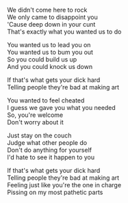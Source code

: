We didn't come here to rock  
We only came to disappoint you  
'Cause deep down in your cunt  
That's exactly what you wanted us to do

You wanted us to lead you on  
You wanted us to bum you out  
So you could build us up  
And you could knock us down

If that's what gets your dick hard  
Telling people they're bad at making art

You wanted to feel cheated  
I guess we gave you what you needed  
So, you're welcome  
Don't worry about it

Just stay on the couch  
Judge what other people do  
Don't do anything for yourself  
I'd hate to see it happen to you

If that's what gets your dick hard  
Telling people they're bad at making art  
Feeling just like you're the one in charge  
Pissing on my most pathetic parts